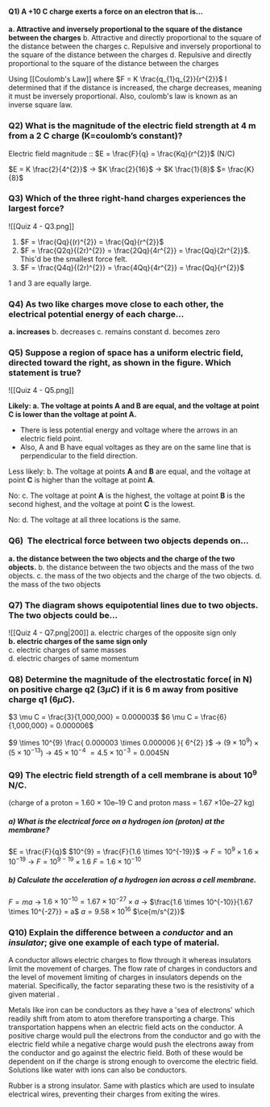 #### Q1) A +10 C charge exerts a force on an electron that is...
**a. Attractive and inversely proportional to the square of the distance between the charges**
b. Attractive and directly proportional to the square of the distance between the charges
c. Repulsive and inversely proportional to the square of the distance between the charges
d. Repulsive and directly proportional to the square of the distance between the charges

Using [[Coulomb's Law]] where $F = K \frac{q_{1}q_{2}}{r^{2}}$ I determined that if the distance is increased, the charge decreases, meaning it must be inversely proportional. 
Also, coulomb's law is known as an inverse square law.

### Q2) What is the magnitude of the electric field strength at 4 m from a 2 C charge (K=coulomb’s constant)?
Electric field magnitude :: $E = \frac{F}{q} = \frac{Kq}{r^{2}}$ (N/C)

$E = K \frac{2}{4^{2}}$
-> $K \frac{2}{16}$
-> $K \frac{1}{8}$
$= \frac{K}{8}$


### Q3) Which of the three right-hand charges experiences the largest force?
![[Quiz 4 - Q3.png]]
1. $F = \frac{Qq}{(r)^{2}} = \frac{Qq}{r^{2}}$
2. $F = \frac{Q2q}{(2r)^{2}} = \frac{2Qq}{4r^{2}} = \frac{Qq}{2r^{2}}$. This'd be the smallest force felt.
3. $F = \frac{Q4q}{(2r)^{2}} = \frac{4Qq}{4r^{2}} = \frac{Qq}{r^{2}}$

1 and 3 are equally large.


### Q4) As two like charges move close to each other, the electrical potential energy of each charge...
**a. increases**
b. decreases
c. remains constant
d. becomes zero

### Q5) Suppose a region of space has a uniform electric field, directed toward the right, as shown in the figure. Which statement is true?
![[Quiz 4 - Q5.png]]

**Likely: a. The voltage at points A and B are equal, and the voltage at point C is lower than the voltage at point A.**
- There is less potential energy and voltage where the arrows in an electric field point.
- Also, A and B have equal voltages as they are on the same line that is perpendicular to the field direction. 

Less likely: b. The voltage at points **A** and **B** are equal, and the voltage at point **C** is higher than the voltage at point **A**.

No: c. The voltage at point **A** is the highest, the voltage at point **B** is the second highest, and the voltage at point **C** is the lowest.

No: d. The voltage at all three locations is the same.


### Q6)  The electrical force between two objects depends on...
**a. the distance between the two objects and the charge of the two objects.**
b. the distance between the two objects and the mass of the two objects.
c. the mass of the two objects and the charge of the two objects.
d. the mass of the two objects

### Q7) The diagram shows equipotential lines due to two objects. The two objects could be...
![[Quiz 4 - Q7.png|200]]
a. electric charges of the opposite sign only  
**b. electric charges of the same sign only**  
c. electric charges of same masses  
d. electric charges of same momentum

### Q8) Determine the magnitude of the electrostatic force( in N) on positive charge q2 ($3\mu C$) if it is 6 m away from positive charge q1 ($6\mu C$).
$3 \mu C = \frac{3}{1,000,000} = 0.000003$
$6 \mu C = \frac{6}{1,000,000} = 0.000006$

$9 \times 10^{9} \frac{ 0.000003 \times 0.000006 }{ 6^{2} }$
-> $(9 \times 10^{9}) \times (5 \times 10^{-13} )$
-> $45 \times 10^{-4}$
$=4.5 \times 10^{-3} = 0.0045$N


### Q9) The electric field strength of a cell membrane is about $10^{9}$ N/C.  
(charge of a proton = 1.60 × 10e–19 C and proton mass = 1.67 ×10e–27 kg)
##### a) What is the electrical force on a hydrogen ion (proton) at the membrane?

$E = \frac{F}{q}$
$10^{9} = \frac{F}{1.6 \times 10^{-19}}$
-> $F = 10^{9} \times 1.6 \times 10^{-19}$
-> $F = 10^{9-19} \times 1.6$
$F = 1.6 \times 10^{-10}$

##### b) Calculate the acceleration of a hydrogen ion across a cell membrane.
$F = ma$
-> $1.6 \times 10^{-10} = 1.67 \times 10^{-27} \times a$
-> $\frac{1.6 \times 10^{-10}}{1.67 \times 10^{-27}} = a$
$a = 9.58 \times 10^{16}$ $\ce{m/s^{2}}$


### Q10) Explain the difference between a _conductor_ and an _insulator_; give one example of each type of material.
A conductor allows electric charges to flow through it whereas insulators limit the movement of charges. The flow rate of charges in conductors and the level of movement limiting of charges in insulators depends on the material. Specifically, the factor separating these two is the resistivity of a given material .

Metals like iron can be conductors as they have a 'sea of electrons' which readily shift from atom to atom therefore transporting a charge. This transportation happens when an electric field acts on the conductor. A positive charge would pull the electrons from the conductor and go with the electric field while a negative charge would push the electrons away from the conductor and go against the electric field. Both of these would be dependent on if the charge is strong enough to overcome the electric field.
Solutions like water with ions can also be conductors. 

Rubber is a strong insulator. Same with plastics which are used to insulate electrical wires, preventing their charges from exiting the wires. 
